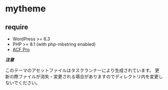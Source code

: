 # mytheme

## require

- WordPress >= 6.3
- PHP >= 8.1 (with php-mbstring enabled)
- [ACF Pro](https://www.advancedcustomfields.com/pro/)

**_注意_**

このテーマのアセットファイルはタスクランナーにより生成されています。
更新の際ファイルが消失・変更される場合がありますのでディレクトリ内を変更しないでください。
